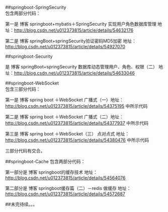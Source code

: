 ##springboot-SpringSecurity  
包含两部分代码：

第一是  博客 springboot+mybatis＋SpringSecurity 实现用户角色数据库管理   地址：http://blog.csdn.net/u012373815/article/details/54632176

第二是  博客 springBoot+springSecurity验证密码MD5加密  地址：http://blog.csdn.net/u012373815/article/details/54927070

##springboot-Security  

是  博客 springBoot+springSecurity 数据库动态管理用户、角色、权限（二）   地址：http://blog.csdn.net/u012373815/article/details/54633046

##springboot-WebSocket  
包含三部分代码：

第一是  博客 spring boot ＋WebSocket 广播式（一）地址：http://blog.csdn.net/u012373815/article/details/54375195  中所示代码

第二是  博客 spring boot ＋WebSocket 广播式（二）地址：http://blog.csdn.net/u012373815/article/details/54377937   中所示代码
 
第三是  博客 spring boot ＋WebSocket（三） 点对点式 地址： http://blog.csdn.net/u012373815/article/details/54380476  中所示代码

三部分代码有交合。

##springboot-Cache
包含两部分代码：

第一部分是 博客 springboot的缓存技术 地址： http://blog.csdn.net/u012373815/article/details/54564076  

第二部分是 博客 springboot缓存篇（二）－redis 做缓存 地址：http://blog.csdn.net/u012373815/article/details/54572687


##未完待续。。。
